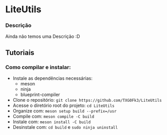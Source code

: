 # LiteUtils

### Descrição

Ainda não temos uma Descrição :D

## Tutoriais

### Como compilar e instalar:
 - Instale as dependências necessárias:
    - meson
    - ninja
    - blueprint-compiler
 - Clone o repositório: `git clone https://github.com/TXG0Fk3/LiteUtils`
 - Acesse o diretório root do projeto: `cd LiteUtils`
 - Organize com: `meson setup build --prefix=/usr`
 - Compile com: `meson compile -C build`
 - Instale com: `meson install -C build`
 - Desinstale com: `cd build` e `sudo ninja uninstall`